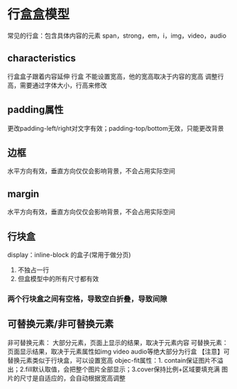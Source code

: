 # 行盒盒模型
常见的行盒：包含具体内容的元素
span，strong，em，i，img，video，audio
## characteristics
行盒盒子跟着内容延伸
行盒 不能设置宽高，他的宽高取决于内容的宽高
调整行高，需要通过字体大小，行高来修改
## padding属性
更改padding-left/right对文字有效；padding-top/bottom无效，只能更改背景
## 边框
水平方向有效，垂直方向仅仅会影响背景，不会占用实际空间
## margin
水平方向有效，垂直方向仅仅会影响背景，不会占用实际空间
## 行块盒
display：inline-block 的盒子(常用于做分页)
1. 不独占一行
2. 但盒模型中的所有尺寸都有效
### 两个行块盒之间有空格，导致空白折叠，导致间隙
## 可替换元素/非可替换元素
非可替换元素： 大部分元素，页面上显示的结果，取决于元素内容
可替换元素：页面显示结果，取决于元素属性如img video audio等绝大部分为行盒
【注意】可替换元素类似于行块盒，可以设置宽高
objec-fit属性：1. contain保证图片不溢出；2.fill默认取值，会把整个图片全部显示；3.cover保持比例+区域要填充满
图片的尺寸是自适应的，会自动根据宽高调整

